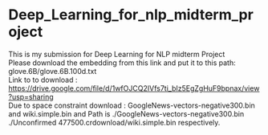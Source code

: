 # Deep_Learning_for_nlp_midterm_project
This is my submission for Deep Learning for NLP midterm Project <br>
Please download the embedding from this link and put it to this path: glove.6B/glove.6B.100d.txt <br>
Link to to download : https://drive.google.com/file/d/1wfOJCQ2IVfs7ti_bIz5EgZgHuF9bpnax/view?usp=sharing<br>
Due to space constraint download : GoogleNews-vectors-negative300.bin and wiki.simple.bin and Path is ./GoogleNews-vectors-negative300.bin ./Unconfirmed 477500.crdownload/wiki.simple.bin respectively.

